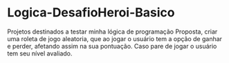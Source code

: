 # Logica-DesafioHeroi-Basico
Projetos destinados a testar minha lógica de programação Proposta, criar uma roleta de jogo aleatoria, que ao jogar o usuário tem a opção de ganhar e perder, afetando assim na sua pontuação. Caso pare de jogar o usuário tem seu nível avaliado.
